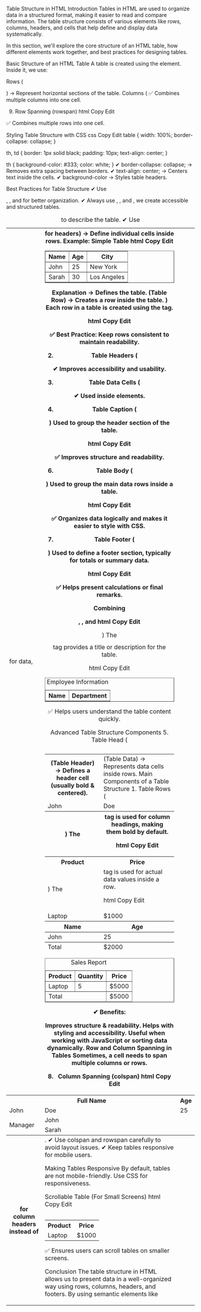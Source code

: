 Table Structure in HTML
Introduction
Tables in HTML are used to organize data in a structured format, making it easier to read and compare information. The table structure consists of various elements like rows, columns, headers, and cells that help define and display data systematically.

In this section, we'll explore the core structure of an HTML table, how different elements work together, and best practices for designing tables.

Basic Structure of an HTML Table
A table is created using the <table> element. Inside it, we use:

Rows (<tr>) → Represent horizontal sections of the table.
Columns (<td> for data, <th> for headers) → Define individual cells inside rows.
Example: Simple Table
html
Copy
Edit
<table border="1">
    <tr>
        <th>Name</th>
        <th>Age</th>
        <th>City</th>
    </tr>
    <tr>
        <td>John</td>
        <td>25</td>
        <td>New York</td>
    </tr>
    <tr>
        <td>Sarah</td>
        <td>30</td>
        <td>Los Angeles</td>
    </tr>
</table>
Explanation
<table> → Defines the table.
<tr> (Table Row) → Creates a row inside the table.
<th> (Table Header) → Defines a header cell (usually bold & centered).
<td> (Table Data) → Represents data cells inside rows.
Main Components of a Table Structure
1. Table Rows (<tr>)
Each row in a table is created using the <tr> tag.

html
Copy
Edit
<tr>
    <td>John</td>
    <td>Doe</td>
</tr>
✅ Best Practice: Keep rows consistent to maintain readability.

2. Table Headers (<th>)
The <th> tag is used for column headings, making them bold by default.

html
Copy
Edit
<tr>
    <th>Product</th>
    <th>Price</th>
</tr>
✔ Improves accessibility and usability.

3. Table Data Cells (<td>)
The <td> tag is used for actual data values inside a row.

html
Copy
Edit
<tr>
    <td>Laptop</td>
    <td>$1000</td>
</tr>
✔ Used inside <tr> elements.

4. Table Caption (<caption>)
The <caption> tag provides a title or description for the table.

html
Copy
Edit
<table border="1">
    <caption>Employee Information</caption>
    <tr>
        <th>Name</th>
        <th>Department</th>
    </tr>
</table>
✅ Helps users understand the table content quickly.

Advanced Table Structure Components
5. Table Head (<thead>)
Used to group the header section of the table.

html
Copy
Edit
<thead>
    <tr>
        <th>Name</th>
        <th>Age</th>
    </tr>
</thead>
✅ Improves structure and readability.

6. Table Body (<tbody>)
Used to group the main data rows inside a table.

html
Copy
Edit
<tbody>
    <tr>
        <td>John</td>
        <td>25</td>
    </tr>
</tbody>
✅ Organizes data logically and makes it easier to style with CSS.

7. Table Footer (<tfoot>)
Used to define a footer section, typically for totals or summary data.

html
Copy
Edit
<tfoot>
    <tr>
        <td>Total</td>
        <td>$2000</td>
    </tr>
</tfoot>
✅ Helps present calculations or final remarks.

Combining <thead>, <tbody>, and <tfoot>
html
Copy
Edit
<table border="1">
    <caption>Sales Report</caption>
    <thead>
        <tr>
            <th>Product</th>
            <th>Quantity</th>
            <th>Price</th>
        </tr>
    </thead>
    <tbody>
        <tr>
            <td>Laptop</td>
            <td>5</td>
            <td>$5000</td>
        </tr>
    </tbody>
    <tfoot>
        <tr>
            <td colspan="2">Total</td>
            <td>$5000</td>
        </tr>
    </tfoot>
</table>
✔ Benefits:

Improves structure & readability.
Helps with styling and accessibility.
Useful when working with JavaScript or sorting data dynamically.
Row and Column Spanning in Tables
Sometimes, a cell needs to span multiple columns or rows.

8. Column Spanning (colspan)
html
Copy
Edit
<tr>
    <th colspan="2">Full Name</th>
    <th>Age</th>
</tr>
<tr>
    <td>John</td>
    <td>Doe</td>
    <td>25</td>
</tr>
✅ Combines multiple columns into one cell.

9. Row Spanning (rowspan)
html
Copy
Edit
<tr>
    <td rowspan="2">Manager</td>
    <td>John</td>
</tr>
<tr>
    <td>Sarah</td>
</tr>
✅ Combines multiple rows into one cell.

Styling Table Structure with CSS
css
Copy
Edit
table {
    width: 100%;
    border-collapse: collapse;
}

th, td {
    border: 1px solid black;
    padding: 10px;
    text-align: center;
}

th {
    background-color: #333;
    color: white;
}
✔ border-collapse: collapse; → Removes extra spacing between borders.
✔ text-align: center; → Centers text inside the cells.
✔ background-color → Styles table headers.

Best Practices for Table Structure
✔ Use <thead>, <tbody>, and <tfoot> for better organization.
✔ Always use <caption> to describe the table.
✔ Use <th> for column headers instead of <td>.
✔ Use colspan and rowspan carefully to avoid layout issues.
✔ Keep tables responsive for mobile users.

Making Tables Responsive
By default, tables are not mobile-friendly. Use CSS for responsiveness.

Scrollable Table (For Small Screens)
html
Copy
Edit
<div style="overflow-x:auto;">
    <table>
        <tr>
            <th>Product</th>
            <th>Price</th>
        </tr>
        <tr>
            <td>Laptop</td>
            <td>$1000</td>
        </tr>
    </table>
</div>
✅ Ensures users can scroll tables on smaller screens.

Conclusion
The table structure in HTML allows us to present data in a well-organized way using rows, columns, headers, and footers. By using semantic elements like <thead>, <tbody>, and <tfoot>, we create accessible and structured tables.








